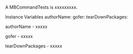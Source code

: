 A MBCommandTests is xxxxxxxxx.Instance Variables	authorName:		<Object>	gofer:		<Object>	tearDownPackages:		<Object>authorName	- xxxxxgofer	- xxxxxtearDownPackages	- xxxxx